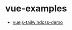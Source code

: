 # vue-examples

- [vuejs-tailwindcss-demo](https://wgywmm.github.io/vue-examples/vuejs-tailwindcss-demo/)